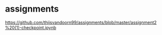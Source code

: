 # assignments
https://github.com/thijsvandoorn99/assignments/blob/master/assignment2%20(1)-checkpoint.ipynb 
